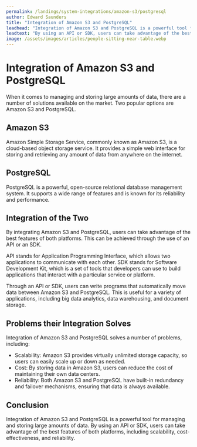 ```yaml
---
permalink: /landings/system-integrations/amazon-s3/postgresql
author: Edward Saunders
title: "Integration of Amazon S3 and PostgreSQL"
leadhead: "Integration of Amazon S3 and PostgreSQL is a powerful tool for managing and storing large amounts of data"
leadtext: "By using an API or SDK, users can take advantage of the best features of both platforms, including scalability, cost-effectiveness, and reliability."
image: /assets/images/articles/people-sitting-near-table.webp
---
```

<div class="arttext">	<h1>Integration of Amazon S3 and PostgreSQL</h1>
	<p>When it comes to managing and storing large amounts of data, there are a number of solutions available on the market. Two popular options are Amazon S3 and PostgreSQL.</p>
	<h2>Amazon S3</h2>
	<p>Amazon Simple Storage Service, commonly known as Amazon S3, is a cloud-based object storage service. It provides a simple web interface for storing and retrieving any amount of data from anywhere on the internet.</p>
	<h2>PostgreSQL</h2>
	<p>PostgreSQL is a powerful, open-source relational database management system. It supports a wide range of features and is known for its reliability and performance.</p>
	<h2>Integration of the Two</h2>
	<p>By integrating Amazon S3 and PostgreSQL, users can take advantage of the best features of both platforms. This can be achieved through the use of an API or an SDK.</p>
	<p>API stands for Application Programming Interface, which allows two applications to communicate with each other. SDK stands for Software Development Kit, which is a set of tools that developers can use to build applications that interact with a particular service or platform.</p>
	<p>Through an API or SDK, users can write programs that automatically move data between Amazon S3 and PostgreSQL. This is useful for a variety of applications, including big data analytics, data warehousing, and document storage.</p>
	<h2>Problems their Integration Solves</h2>
	<p>Integration of Amazon S3 and PostgreSQL solves a number of problems, including:</p>
	<ul>
		<li>Scalability: Amazon S3 provides virtually unlimited storage capacity, so users can easily scale up or down as needed.</li>
		<li>Cost: By storing data in Amazon S3, users can reduce the cost of maintaining their own data centers.</li>
		<li>Reliability: Both Amazon S3 and PostgreSQL have built-in redundancy and failover mechanisms, ensuring that data is always available.</li>
	</ul>
	<h2>Conclusion</h2>
	<p>Integration of Amazon S3 and PostgreSQL is a powerful tool for managing and storing large amounts of data. By using an API or SDK, users can take advantage of the best features of both platforms, including scalability, cost-effectiveness, and reliability.</p>
</div>